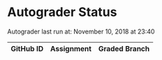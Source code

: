 # Autograder Status
Autograder last run at: November 10, 2018 at 23:40

| GitHub ID | Assignment | Graded Branch |
|-----------|------------|---------------|
